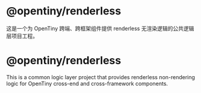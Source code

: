 # @opentiny/renderless

这是一个为 OpenTiny 跨端、跨框架组件提供 renderless 无渲染逻辑的公共逻辑层项目工程。
# @opentiny/renderless

This is a common logic layer project that provides renderless non-rendering logic for OpenTiny cross-end and cross-framework components.